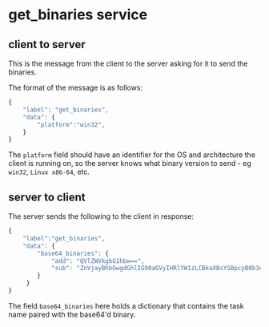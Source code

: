 # get_binaries service

## client to server

This is the message from the client to the server asking for it to send the binaries.

The format of the message is as follows:

```js
{
    "label": "get_binaries",
    "data": {
        "platform":"win32",
    }
}
```

The `platform` field should have an identifier for the OS and architecture the client is running on, so the server knows what binary version to send - eg `win32`, `Linux x86-64`, etc.

## server to client

The server sends the following to the client in response:

```js
{
    "label":"get_binaries",
    "data": {
        "base64_binaries": {
        	"add": "QVlZWVkgbG1hbw==",
        	"sub": "ZnVjayBhbGwgdGhlIG90aGVyIHRlYW1zLCBkaXBsYSBpcyB0b3A="
     	}
     }
}
```

The field `base64_binaries` here holds a dictionary that contains the task name paired with the base64'd binary.
